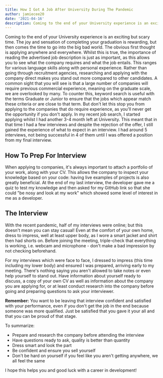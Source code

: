 ```yaml
---
title: How I Got A Job After University During The Pandemic
author: jamiecee20
date: '2021-04-16'
description: Coming to the end of your University experience is an exciting but scary time. The joy and sensation of completing your graduation is rewarding, but then comes the time to go into the big bad world.
---
```


Coming to the end of your University experience is an exciting but scary time. The joy and sensation of completing your graduation is rewarding, but then comes the time to go into the big bad world.
The obvious first thought is applying anywhere and everywhere. Whilst this is true, the importance of reading the advertised job description is just as important, as this allows you to see what the company requires and what the job entails. This ranges for various language skills along with personal experience. Rather than going through recruitment agencies, researching and applying with the company direct makes you stand out more compared to other candidates.
A common sight that you will see is that a large number of companies will require previous commercial experience, meaning on the graduate scale, we are overlooked by many. To counter this, keyword search is useful with the terms Graduate or Junior to ensure that the jobs which appear match these criteria or are close to that term. But don't let this stop you from applying to the companies that do require experience, as you'll never get the opportunity if you don't apply.
In my recent job search, I started applying whilst I had another 3-4 month left at University. This meant that in that time I had a few interviews and despite the rejection of the offer, I still gained the experience of what to expect in an interview. I had around 5 interviews, not being successful in 4 of them until I was offered a position from my final interview.

## How To Prep For Interview
When applying to companies, it's always important to attach a portfolio of your work, along with your CV. This allows the company to inspect your knowledge based on your code: having live examples of projects is also greatly beneficial. At the end of my last interview, the developer gave me a quiz to test my knowledge and then asked for my GitHub link so that she could "be nosy and look at my work" which showed some level of interest in me as a developer.

## The Interview
With the recent pandemic, half of my interviews were online; but this doesn't mean you can stay casual! Even at the comfort of your own home, dress to impress, well at least upper body, as I wore a smart jacket and shirt then had shorts on. Before joining the meeting, triple-check that everything is working, i.e. webcam and microphone - don't make a bad impression by not checking beforehand.

For my interviews which were face to face, I dressed to impress (this time including my lower body) and ensured I was prepared, arriving early to my meeting. There's nothing saying you aren't allowed to take notes or even help yourself to stand out. Have information about yourself ready to discuss, a copy of your own CV as well as information about the company you are applying for, or at least conduct research into the company before going and preparing questions to ask your interviewer.

**Remember:** You want to be leaving that interview confident and satisfied with your performance, even if you don't get the job in the end because someone was more qualified. Just be satisfied that you gave it your all and that you can be proud of that stage.

To summarize:
- Prepare and research the company before attending the interview
- Have questions ready to ask, quality is better than quantity
- Dress smart and look the part
- Be confident and ensure you sell yourself
- Don't be hard on yourself if you feel like you aren't getting anywhere, we all feel the same

I hope this helps you and good luck with a career in development!
